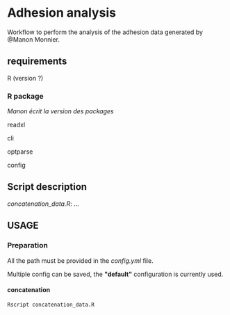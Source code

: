 # Adhesion analysis
Workflow to perform the analysis of the adhesion data generated by @Manon Monnier.

## requirements

R (version ?)

### R package

_Manon écrit la version des packages_

readxl

cli

optparse

config

## Script description

_concatenation_data.R_: ...

## USAGE

### Preparation
All the path must be provided in the _config.yml_ file.

Multiple config can be saved, the **"default"** configuration is currently used.

#### concatenation
``` shell
Rscript concatenation_data.R
```
